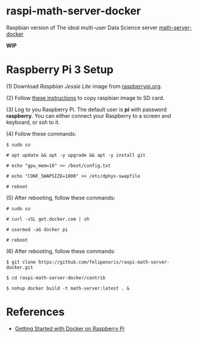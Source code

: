 # raspi-math-server-docker
Raspbian version of The ideal multi-user Data Science server [math-server-docker](github.com/felipenoris/math-server-docker)

**WIP**

# Raspberry Pi 3 Setup

(1) Download *Raspbian Jessie Lite* image from [raspberrypi.org](https://www.raspberrypi.org/downloads/raspbian/).

(2) Follow [these instructions](https://www.raspberrypi.org/documentation/installation/installing-images/) to copy raspbian image to SD card.

(3) Log to you Raspberry Pi. The default user is **pi** with password **raspberry**. You can either connect your Raspberry to a screen and keyboard, or *ssh* to it.

(4) Follow these commands:

```
$ sudo su

# apt update && apt -y upgrade && apt -y install git

# echo "gpu_mem=16" >> /boot/config.txt

# echo "CONF_SWAPSIZE=1000" >> /etc/dphys-swapfile

# reboot

```

(5) After rebooting, follow these commands:

```
# sudo su

# curl -sSL get.docker.com | sh

# usermod -aG docker pi

# reboot
```

(6) After rebooting, follow these commands:

```
$ git clone https://github.com/felipenoris/raspi-math-server-docker.git

$ cd raspi-math-server-docker/contrib

$ nohup docker build -t math-server:latest . &

```

# References

* [Getting Started with Docker on Raspberry Pi](http://blog.alexellis.io/getting-started-with-docker-on-raspberry-pi/)
